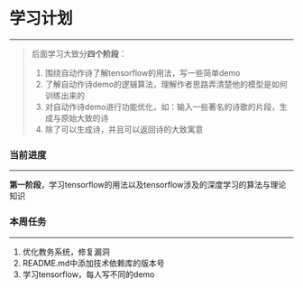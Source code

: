# 学习计划
---

> 后面学习大致分**四个阶段**：
> 1. 围绕自动作诗了解tensorflow的用法，写一些简单demo
> 2. 了解自动作诗demo的逻辑算法，理解作者思路弄清楚他的模型是如何训练出来的
> 3. 对自动作诗demo进行功能优化，如：输入一些著名的诗歌的片段，生成与原始大致的诗
> 4. 除了可以生成诗，并且可以返回诗的大致寓意

### 当前进度
---
**第一阶段**，学习tensorflow的用法以及tensorflow涉及的深度学习的算法与理论知识

### 本周任务
---
1. 优化教务系统，修复漏洞
2. README.md中添加技术依赖库的版本号
3. 学习tensorflow，每人写不同的demo
